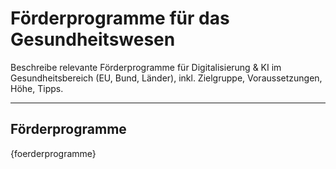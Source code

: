 <!-- foerderprogramme.md -->
# Förderprogramme für das Gesundheitswesen

Beschreibe relevante Förderprogramme für Digitalisierung & KI im Gesundheitsbereich (EU, Bund, Länder), inkl. Zielgruppe, Voraussetzungen, Höhe, Tipps.

---

## Förderprogramme

{foerderprogramme}
